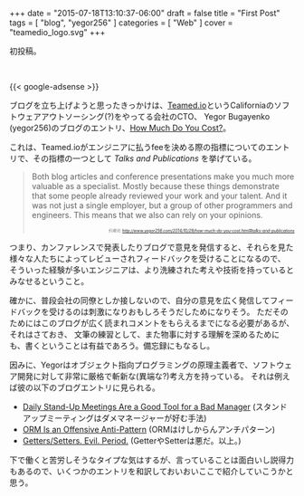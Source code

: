 +++
date = "2015-07-18T13:10:37-06:00"
draft = false
title = "First Post"
tags = [ "blog", "yegor256" ]
categories = [ "Web" ]
cover = "teamedio_logo.svg"
+++

初投稿。

<br>

{{< google-adsense >}}

ブログを立ち上げようと思ったきっかけは、[Teamed.io](http://www.teamed.io/)というCaliforniaのソフトウェアアウトソーシング(?)をやってる会社のCTO、
Yegor Bugayenko (yegor256)のブログのエントリ、[How Much Do You Cost?](http://www.yegor256.com/2014/10/29/how-much-do-you-cost.html)。

これは、Teamed.ioがエンジニアに払うfeeを決める際の指標についてのエントリで、その指標の一つとして *Talks and Publications* を挙げている。

> Both blog articles and conference presentations make you much more valuable as a specialist.
> Mostly because these things demonstrate that some people already reviewed your work and your talent.
> And it was not just a single employer, but a group of other programmers and engineers.
> This means that we also can rely on your opinions.
>
> <div style="font-size: 0.5em; text-align: right;"><cite>引用元: <a href="http://www.yegor256.com/2014/10/29/how-much-do-you-cost.html#talks-and-publications">http://www.yegor256.com/2014/10/29/how-much-do-you-cost.html#talks-and-publications</a></cite></div>

つまり、カンファレンスで発表したりブログで意見を発信すると、それらを見た様々な人たちによってレビューされフィードバックを受けることになるので、
そういった経験が多いエンジニアは、より洗練された考えや技術を持っているとみなせるということ。

確かに、普段会社の同僚としか接しないので、自分の意見を広く発信してフィードバックを受けるのは刺激になりおもしろそうだしためになりそう。
ただそのためにはこのブログが広く読まれコメントをもらえるまでになる必要があるが、それはさておき、
文筆の練習として、また物事に対する理解を深めるためにも、書くということは有益であろう。備忘録にもなるし。

因みに、Yegorはオブジェクト指向プログラミングの原理主義者で、ソフトウェア開発に対して非常に厳格で斬新な(異端な?)考え方を持っている。
それは例えば彼の以下のブログエントリに見られる。

* [Daily Stand-Up Meetings Are a Good Tool for a Bad Manager](http://www.yegor256.com/2015/01/08/morning-standup-meetings.html) (スタンドアップミーティングはダメマネージャーが好む手法)
* [ORM Is an Offensive Anti-Pattern](http://www.yegor256.com/2014/12/01/orm-offensive-anti-pattern.html) (ORMはけしからんアンチパターン)
* [Getters/Setters. Evil. Period.](http://www.yegor256.com/2014/09/16/getters-and-setters-are-evil.html) (GetterやSetterは悪だ。以上。)

下で働くと苦労しそうなタイプな気はするが、言っていることは面白いし説得力もあるので、いくつかのエントリを和訳しておいおいここで紹介していこうかと思う。
